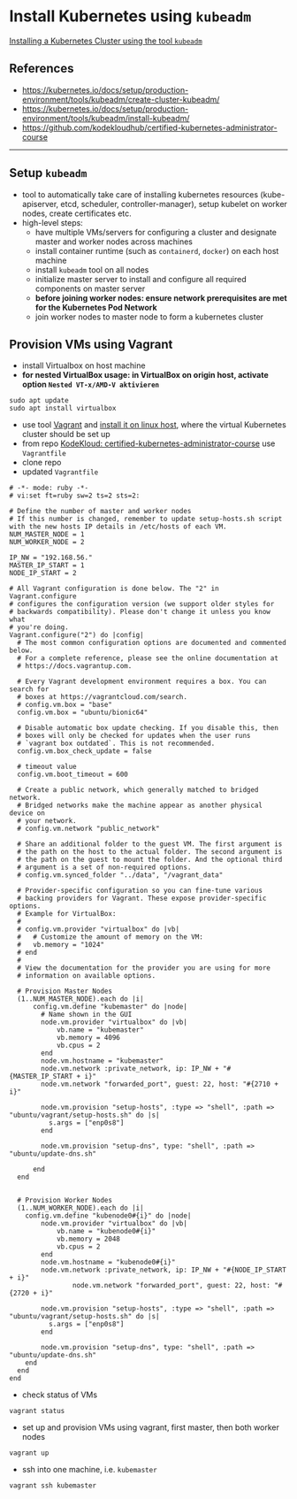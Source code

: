 # Install Kubernetes using `kubeadm`

[Installing a Kubernetes Cluster using the tool `kubeadm`](https://kubernetes.io/docs/setup/production-environment/tools/kubeadm/create-cluster-kubeadm/)

## References
- https://kubernetes.io/docs/setup/production-environment/tools/kubeadm/create-cluster-kubeadm/
- https://kubernetes.io/docs/setup/production-environment/tools/kubeadm/install-kubeadm/
- https://github.com/kodekloudhub/certified-kubernetes-administrator-course


---
## Setup `kubeadm`
- tool to automatically take care of installing kubernetes resources (kube-apiserver, etcd, scheduler, controller-manager), setup kubelet on worker nodes, create certificates etc.
- high-level steps:
  - have multiple VMs/servers for configuring a cluster and designate master and worker nodes across machines
  - install container runtime (such as `containerd`, `docker`) on each host machine
  - install `kubeadm` tool on all nodes
  - initialize master server to install and configure all required components on master server 
  - **before joining worker nodes: ensure network prerequisites are met for the Kubernetes Pod Network**
  - join worker nodes to master node to form a kubernetes cluster


## Provision VMs using Vagrant
- install Virtualbox on host machine
- **for nested VirtualBox usage: in VirtualBox on origin host, activate option `Nested VT-x/AMD-V aktivieren`**
```
sudo apt update
sudo apt install virtualbox
```
- use tool [Vagrant](https://www.vagrantup.com/) and [install it on linux host](https://www.vagrantup.com/downloads), where the virtual Kubernetes cluster should be set up
- from repo [KodeKloud: certified-kubernetes-administrator-course](https://github.com/kodekloudhub/certified-kubernetes-administrator-course) use `Vagrantfile`
- clone repo
- updated `Vagrantfile`
```
# -*- mode: ruby -*-
# vi:set ft=ruby sw=2 ts=2 sts=2:

# Define the number of master and worker nodes
# If this number is changed, remember to update setup-hosts.sh script with the new hosts IP details in /etc/hosts of each VM.
NUM_MASTER_NODE = 1
NUM_WORKER_NODE = 2

IP_NW = "192.168.56."
MASTER_IP_START = 1
NODE_IP_START = 2

# All Vagrant configuration is done below. The "2" in Vagrant.configure
# configures the configuration version (we support older styles for
# backwards compatibility). Please don't change it unless you know what
# you're doing.
Vagrant.configure("2") do |config|
  # The most common configuration options are documented and commented below.
  # For a complete reference, please see the online documentation at
  # https://docs.vagrantup.com.

  # Every Vagrant development environment requires a box. You can search for
  # boxes at https://vagrantcloud.com/search.
  # config.vm.box = "base"
  config.vm.box = "ubuntu/bionic64"

  # Disable automatic box update checking. If you disable this, then
  # boxes will only be checked for updates when the user runs
  # `vagrant box outdated`. This is not recommended.
  config.vm.box_check_update = false
  
  # timeout value
  config.vm.boot_timeout = 600

  # Create a public network, which generally matched to bridged network.
  # Bridged networks make the machine appear as another physical device on
  # your network.
  # config.vm.network "public_network"

  # Share an additional folder to the guest VM. The first argument is
  # the path on the host to the actual folder. The second argument is
  # the path on the guest to mount the folder. And the optional third
  # argument is a set of non-required options.
  # config.vm.synced_folder "../data", "/vagrant_data"

  # Provider-specific configuration so you can fine-tune various
  # backing providers for Vagrant. These expose provider-specific options.
  # Example for VirtualBox:
  #
  # config.vm.provider "virtualbox" do |vb|
  #   # Customize the amount of memory on the VM:
  #   vb.memory = "1024"
  # end
  #
  # View the documentation for the provider you are using for more
  # information on available options.

  # Provision Master Nodes
  (1..NUM_MASTER_NODE).each do |i|
      config.vm.define "kubemaster" do |node|
        # Name shown in the GUI
        node.vm.provider "virtualbox" do |vb|
            vb.name = "kubemaster"
            vb.memory = 4096
            vb.cpus = 2
        end
        node.vm.hostname = "kubemaster"
        node.vm.network :private_network, ip: IP_NW + "#{MASTER_IP_START + i}"
        node.vm.network "forwarded_port", guest: 22, host: "#{2710 + i}"

        node.vm.provision "setup-hosts", :type => "shell", :path => "ubuntu/vagrant/setup-hosts.sh" do |s|
          s.args = ["enp0s8"]
        end

        node.vm.provision "setup-dns", type: "shell", :path => "ubuntu/update-dns.sh"

      end
  end


  # Provision Worker Nodes
  (1..NUM_WORKER_NODE).each do |i|
    config.vm.define "kubenode0#{i}" do |node|
        node.vm.provider "virtualbox" do |vb|
            vb.name = "kubenode0#{i}"
            vb.memory = 2048
            vb.cpus = 2
        end
        node.vm.hostname = "kubenode0#{i}"
        node.vm.network :private_network, ip: IP_NW + "#{NODE_IP_START + i}"
                node.vm.network "forwarded_port", guest: 22, host: "#{2720 + i}"

        node.vm.provision "setup-hosts", :type => "shell", :path => "ubuntu/vagrant/setup-hosts.sh" do |s|
          s.args = ["enp0s8"]
        end

        node.vm.provision "setup-dns", type: "shell", :path => "ubuntu/update-dns.sh"
    end
  end
end
```
- check status of VMs
```
vagrant status
```
- set up and provision VMs using vagrant, first master, then both worker nodes
```
vagrant up
```
- ssh into one machine, i.e. `kubemaster`
```
vagrant ssh kubemaster
```

